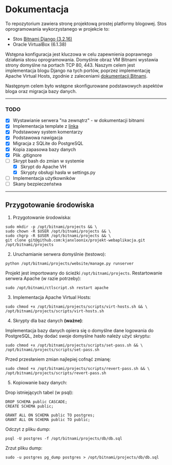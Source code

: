 # Dokumentacja

To repozytorium zawiera stronę projektową prostej platformy blogowej. Stos oprogramowania wykorzystanego w projekcie to:
- Stos [Bitnami Django (3.2.16)](https://bitnami.com/stack/django)
- Oracle VirtualBox (6.1.38)

Wstępna konfiguracja jest kluczowa w celu zapewnienia poprawnego działania stosu oprogramowania. Domyślnie obraz VM Bitnami wystawia strony domyślne na portach TCP 80, 443. Naszym celem jest implementacja blogu Django na tych portów, poprzez implementację Apache Virtual Hosts, zgodnie z zaleceniami [dokumentacji Bitnami](https://docs.bitnami.com/virtual-machine/infrastructure/django/get-started/deploy-django-project/).

Następnym celem było wstępne skonfigurowane podstawowych aspektów bloga oraz migracja bazy danych.

---
### TODO
- [X] Wystawianie serwera "na zewnątrz" - w dokumentacji bitnami
- [X] Implementacja template z [linka](https://djangocentral.com/building-a-blog-application-with-django/)
- [X] Podstawowy system komentarzy
- [X] Podstawowa nawigacja
- [X] Migracja z SQLite do PostgreSQL
- [X] Kopia zapasowa bazy danych
- [X] Plik .gitignore
- [ ] Skrypt bash do zmian w systemie
	- [X] Skrypt do Apache VH
	- [X] Skrypty obsługi hasła w settings.py 
- [ ] Implementacja użytkowników
- [ ] Skany bezpieczeństwa
---


## Przygotowanie środowiska

1. Przygotowanie środowiska:
```
sudo mkdir -p /opt/bitnami/projects && \
sudo chown -R $USER /opt/bitnami/projects && \
sudo chgrp -R $USER /opt/bitnami/projects && \
git clone git@github.com:kjanxloonix/projekt-webaplikacja.git /opt/bitnami/projects
```
2. Uruchamianie serwera domyślnie (testowo):
```
python /opt/bitnami/projects/website/manage.py runserver
```

Projekt jest importowany do ścieżki `/opt/bitnami/projects`.
Restartowanie serwera Apache (w razie potrzeby):
```
sudo /opt/bitnami/ctlscript.sh restart apache
```
3. Implementacja Apache Virtual Hosts:
```
sudo chmod +x /opt/bitnami/projects/scripts/virt-hosts.sh && \
/opt/bitnami/projects/scripts/virt-hosts.sh
```
4. Skrypty dla baz danych **(ważne)**:

Implementacja bazy danych opiera się o domyślne dane logowania do PostgreSQL, żeby dodać swoje domyślne hasło należy użyć skryptu:
```
sudo chmod +x /opt/bitnami/projects/scripts/set-pass.sh && \
/opt/bitnami/projects/scripts/set-pass.sh
```
Przed przesłaniem zmian najlepiej cofnąć zmianę:
```
sudo chmod +x /opt/bitnami/projects/scripts/revert-pass.sh && \
/opt/bitnami/projects/scripts/revert-pass.sh
```
5. Kopiowanie bazy danych:

Drop istniejących tabel (w psql):
```
DROP SCHEMA public CASCADE;
CREATE SCHEMA public;

GRANT ALL ON SCHEMA public TO postgres;
GRANT ALL ON SCHEMA public TO public;
```

Odczyt z pliku dump:
```
psql -U postgres -f /opt/bitnami/projects/db/db.sql
```

Zrzut pliku dump:
```
sudo -u postgres pg_dump postgres > /opt/bitnami/projects/db/db.sql
```
